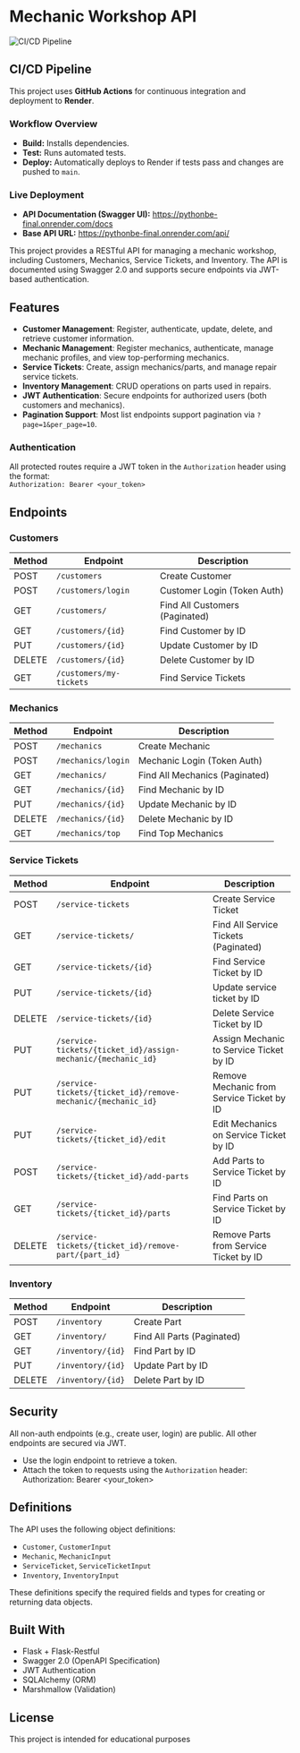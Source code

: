 # Mechanic Workshop API

![CI/CD Pipeline](https://github.com/chuks2274/pythonbe_final/actions/workflows/main.yaml/badge.svg)

## CI/CD Pipeline

This project uses **GitHub Actions** for continuous integration and deployment to **Render**.

### Workflow Overview
- **Build:** Installs dependencies.
- **Test:** Runs automated tests.
- **Deploy:** Automatically deploys to Render if tests pass and changes are pushed to `main`.

### Live Deployment

- **API Documentation (Swagger UI):** https://pythonbe-final.onrender.com/docs  
- **Base API URL:** https://pythonbe-final.onrender.com/api/

This project provides a RESTful API for managing a mechanic workshop, including Customers, Mechanics, Service Tickets, and Inventory. The API is documented using Swagger 2.0 and supports secure endpoints via JWT-based authentication.

## Features

- **Customer Management**: Register, authenticate, update, delete, and retrieve customer information.
- **Mechanic Management**: Register mechanics, authenticate, manage mechanic profiles, and view top-performing mechanics.
- **Service Tickets**: Create, assign mechanics/parts, and manage repair service tickets.
- **Inventory Management**: CRUD operations on parts used in repairs.
- **JWT Authentication**: Secure endpoints for authorized users (both customers and mechanics).
- **Pagination Support**: Most list endpoints support pagination via `?page=1&per_page=10`.

### Authentication

All protected routes require a JWT token in the `Authorization` header using the format:  
`Authorization: Bearer <your_token>`

## Endpoints

### Customers

| Method | Endpoint                      | Description                       |
|--------|-------------------------------|-----------------------------------|
| POST   | `/customers`                  | Create Customer                   |
| POST   | `/customers/login`            | Customer Login (Token Auth)       |
| GET    | `/customers/`                 | Find All Customers (Paginated)    |
| GET    | `/customers/{id}`             | Find Customer by ID               |
| PUT    | `/customers/{id}`             | Update Customer by ID             |
| DELETE | `/customers/{id}`             | Delete Customer by ID             |
| GET    | `/customers/my-tickets`       | Find Service Tickets              |

### Mechanics

| Method | Endpoint                            | Description                        |
|--------|-------------------------------------|------------------------------------|
| POST   | `/mechanics`                        | Create Mechanic                    |
| POST   | `/mechanics/login`                  | Mechanic Login (Token Auth)        |
| GET    | `/mechanics/`                       | Find All Mechanics (Paginated)     |
| GET    | `/mechanics/{id}`                   | Find Mechanic by ID                |
| PUT    | `/mechanics/{id}`                   | Update Mechanic by ID              |
| DELETE | `/mechanics/{id}`                   | Delete Mechanic by ID              |
| GET    | `/mechanics/top`                    | Find Top Mechanics                 |

### Service Tickets

| Method | Endpoint                            | Description                        |
|--------|-------------------------------------|------------------------------------|
| POST   | `/service-tickets`  | Create Service Ticket                                 
| GET    | `/service-tickets/` | Find All Service Tickets (Paginated)    
| GET    | `/service-tickets/{id}`  | Find Service Ticket by ID                
| PUT    | `/service-tickets/{id}`  | Update service ticket by ID                   
| DELETE |  `/service-tickets/{id}` | Delete Service Ticket by ID                    
| PUT    | `/service-tickets/{ticket_id}/assign-mechanic/{mechanic_id}` | Assign Mechanic to Service Ticket by ID
| PUT    |  `/service-tickets/{ticket_id}/remove-mechanic/{mechanic_id}` | Remove Mechanic from Service Ticket by ID
| PUT    | `/service-tickets/{ticket_id}/edit`      | Edit Mechanics on Service Ticket by ID 
| POST   | `/service-tickets/{ticket_id}/add-parts` | Add Parts to Service Ticket by ID           
| GET    |  `/service-tickets/{ticket_id}/parts`    | Find Parts on Service Ticket by ID               
| DELETE |  `/service-tickets/{ticket_id}/remove-part/{part_id}` | Remove Parts from Service Ticket by ID

### Inventory

| Method | Endpoint            | Description                          |
|--------|---------------------|--------------------------------------|
| POST   | `/inventory`        | Create Part                          |
| GET    | `/inventory/`       | Find All Parts (Paginated)           |
| GET    | `/inventory/{id}`   | Find Part by ID                      |
| PUT    | `/inventory/{id}`   | Update Part by ID                    |
| DELETE | `/inventory/{id}`   | Delete Part by ID                    |

## Security

All non-auth endpoints (e.g., create user, login) are public. All other endpoints are secured via JWT.

- Use the login endpoint to retrieve a token.
- Attach the token to requests using the `Authorization` header:
Authorization: Bearer <your_token>

## Definitions

The API uses the following object definitions:

- `Customer`, `CustomerInput`
- `Mechanic`, `MechanicInput`
- `ServiceTicket`, `ServiceTicketInput`
- `Inventory`, `InventoryInput`

These definitions specify the required fields and types for creating or returning data objects.


## Built With

- Flask + Flask-Restful
- Swagger 2.0 (OpenAPI Specification)
- JWT Authentication
- SQLAlchemy (ORM)
- Marshmallow (Validation)

## License

This project is intended for educational purposes 